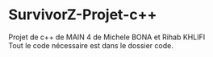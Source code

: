 # SurvivorZ-Projet-c++  
Projet de c++ de MAIN 4 de Michele BONA et Rihab KHLIFI  
Tout le code nécessaire est dans le dossier code.
